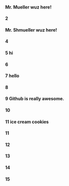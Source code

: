 #### Mr. Mueller wuz here!
#### 2
#### Mr. Shmueller wuz here!
#### 4
#### 5 hi
#### 6
#### 7 hello
#### 8



#### 9 Github is really awesome.

#### 10

#### 11 ice cream cookies

#### 11 

#### 12
#### 13
#### 14
#### 15